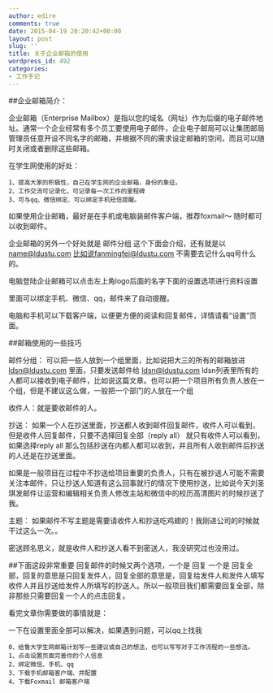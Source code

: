```yaml
---
author: edire
comments: true
date: 2015-04-19 20:20:42+00:00
layout: post
slug: ''
title: 关于企业邮箱的使用
wordpress_id: 492
categories:
- 工作手记
---
```


##企业邮箱简介：

企业邮箱（Enterprise Mailbox）是指以您的域名（网址）作为后缀的电子邮件地址。通常一个企业经常有多个员工要使用电子邮件，企业电子邮局可以让集团邮局管理员任意开设不同名字的邮箱，并根据不同的需求设定邮箱的空间，而且可以随时关闭或者删除这些邮箱。

在学生网使用的好处：

    1、提高大家的积极性，自己在学生网的企业邮箱，身份的象征。
    2、工作交流可记录化，可记录每一次工作的里程碑
    3、可与qq、微信绑定、可以绑定手机短信提醒。

如果使用企业邮箱，最好是在手机或电脑装邮件客户端，推荐foxmail～ 随时都可以收到邮件。

企业邮箱的另外一个好处就是 邮件分组 这个下面会介绍，还有就是以 name@ldustu.com  比如说fanmingfei@ldustu.com  不需要去记什么qq号什么的。

电脑登陆企业邮箱可以点击左上角logo后面的名字下面的设置选项进行资料设置

里面可以绑定手机、微信、qq，邮件来了自动提醒。

电脑和手机可以下载客户端，以便更方便的阅读和回复邮件，详情请看“设置”页面。


##邮箱使用的一些技巧

邮件分组：
可以把一些人放到一个组里面，比如说把大三的所有的邮箱放进 ldsn@ldustu.com 里面，只要发送邮件给 ldsn@ldustu.com  ldsn列表里所有的人都可以接收到电子邮件，比如说这篇文章。也可以把一个项目所有负责人放在一个组，但是不建议这么做，一般把一个部门的人放在一个组

收件人：就是要收邮件的人。

抄送： 如果一个人在抄送里面，抄送都人收到邮件回复邮件，收件人可以看到，但是收件人回复邮件，只要不选择回复全部（reply all） 就只有收件人可以看到，如果选择reply all 那么包括抄送在内都人都可以收到，并且所有人收到邮件后抄送的人还是在抄送里面。

如果是一般项目在过程中不抄送给项目重要的负责人，只有在被抄送人可能不需要关注本邮件，只让抄送人知道有这么回事就行的情况下使用抄送，比如说今天刘圣琪发邮件让运营和编辑相关负责人修改主站和微信中的校历高清图片的时候抄送了我。

主题： 如果邮件不写主题是需要请收件人和抄送吃鸡翅的！我刚进公司的时候就干过这么一次。。

密送顾名思义，就是收件人和抄送人看不到密送人，我没研究过也没用过。

##下面这段非常重要
回复邮件的时候又两个选项，一个是 回复 一个是 回复全部，回复的意思是只回复发件人，回复全部的意思是，回复给发件人和发件人填写收件人并且抄送给发件人所填写的抄送人。所以一般项目我们都需要回复全部，除非那些只需要回复一个人的点击回复。

看完文章你需要做的事情就是：

一下在设置里面全部可以解决，如果遇到问题，可以qq上找我

    0、给鲁大学生网邮箱计划写一些建议或自己的想法，也可以写写对于工作流程的一些想法。
    1、点击设置页面完善你的个人信息
    2、绑定微信、手机、qq
    3、下载手机邮箱客户端、并配置
    4、下载Foxmail 邮箱客户端
